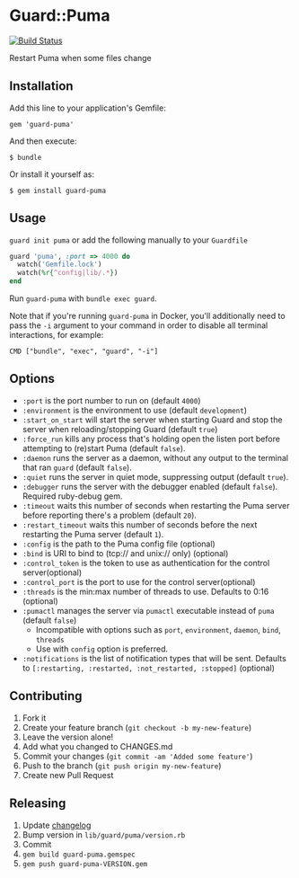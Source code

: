 # Guard::Puma
[![Build Status](https://secure.travis-ci.org/jc00ke/guard-puma.png)](http://travis-ci.org/jc00ke/guard-puma)

Restart Puma when some files change

## Installation

Add this line to your application's Gemfile:

    gem 'guard-puma'

And then execute:

    $ bundle

Or install it yourself as:

    $ gem install guard-puma

## Usage

`guard init puma` or add the following manually to your `Guardfile`

```ruby
guard 'puma', :port => 4000 do
  watch('Gemfile.lock')
  watch(%r{^config|lib/.*})
end
```

Run `guard-puma` with `bundle exec guard`.

Note that if you're running `guard-puma` in Docker, you'll additionally need to pass the `-i` argument to your command in order to disable all terminal interactions, for example:

```
CMD ["bundle", "exec", "guard", "-i"]
```

## Options

* `:port` is the port number to run on (default `4000`)
* `:environment` is the environment to use (default `development`)
* `:start_on_start` will start the server when starting Guard and stop the server when reloading/stopping Guard (default `true`)
* `:force_run` kills any process that's holding open the listen port before attempting to (re)start Puma (default `false`).
* `:daemon` runs the server as a daemon, without any output to the terminal that ran `guard` (default `false`).
* `:quiet` runs the server in quiet mode, suppressing output (default `true`).
* `:debugger` runs the server with the debugger enabled (default `false`). Required ruby-debug gem.
* `:timeout` waits this number of seconds when restarting the Puma server before reporting there's a problem (default `20`).
* `:restart_timeout` waits this number of seconds before the next restarting the Puma server (default `1`).
* `:config` is the path to the Puma config file (optional)
* `:bind` is URI to bind to (tcp:// and unix:// only) (optional)
* `:control_token` is the token to use as authentication for the control server(optional)
* `:control_port` is the port to use for the control server(optional)
* `:threads` is the min:max number of threads to use. Defaults to 0:16 (optional)
* `:pumactl` manages the server via `pumactl` executable instead of `puma` (default `false`)
    * Incompatible with options such as `port`, `environment`, `daemon`, `bind`, `threads`
    * Use with `config` option is preferred.
* `:notifications` is the list of notification types that will be sent. Defaults to `[:restarting, :restarted, :not_restarted, :stopped]` (optional)

## Contributing

1. Fork it
1. Create your feature branch (`git checkout -b my-new-feature`)
1. Leave the version alone!
1. Add what you changed to CHANGES.md
1. Commit your changes (`git commit -am 'Added some feature'`)
1. Push to the branch (`git push origin my-new-feature`)
1. Create new Pull Request

## Releasing

1. Update [changelog](CHANGES.md)
1. Bump version in `lib/guard/puma/version.rb`
1. Commit
1. `gem build guard-puma.gemspec`
1. `gem push guard-puma-VERSION.gem`
